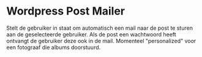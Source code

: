# Wordpress Post Mailer
 Stelt de gebruiker in staat om automatisch een mail naar de post te sturen aan de geselecteerde gebruiker. Als de post een wachtwoord heeft ontvangt de gebruiker deze ook in de mail. Momenteel "personalized" voor een fotograaf die albums doorstuurd.

